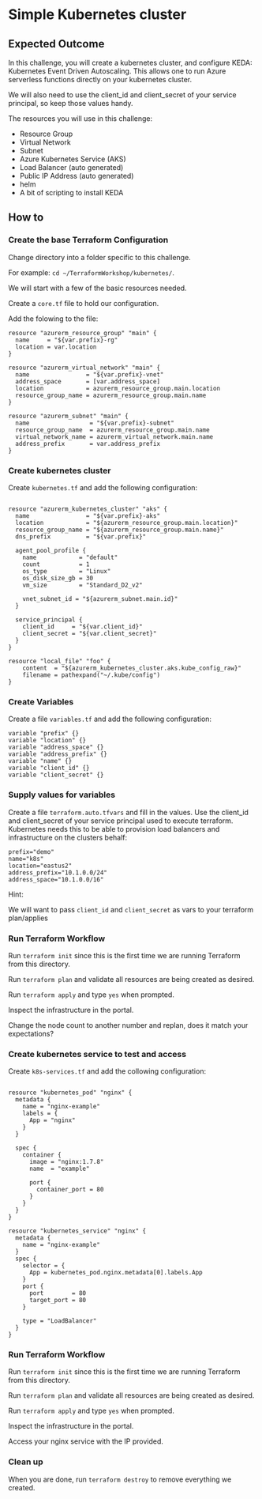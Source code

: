 # Simple Kubernetes cluster

## Expected Outcome

In this challenge, you will create a kubernetes cluster, and configure KEDA: Kubernetes Event Driven Autoscaling.  This allows one to run Azure serverless functions directly on your kubernetes cluster.


We will also need to use the client_id and client_secret of your service principal, so keep those values handy.


The resources you will use in this challenge:

- Resource Group
- Virtual Network
- Subnet
- Azure Kubernetes Service (AKS)
- Load Balancer (auto generated)
- Public IP Address (auto generated)
- helm
- A bit of scripting to install KEDA

## How to

### Create the base Terraform Configuration

Change directory into a folder specific to this challenge.

For example: `cd ~/TerraformWorkshop/kubernetes/`.

We will start with a few of the basic resources needed.

Create a `core.tf` file to hold our configuration.

Add the folowing to the file:

```hcl
resource "azurerm_resource_group" "main" {
  name     = "${var.prefix}-rg"
  location = var.location
}

resource "azurerm_virtual_network" "main" {
  name                = "${var.prefix}-vnet"
  address_space       = [var.address_space]
  location            = azurerm_resource_group.main.location
  resource_group_name = azurerm_resource_group.main.name
}

resource "azurerm_subnet" "main" {
  name                 = "${var.prefix}-subnet"
  resource_group_name  = azurerm_resource_group.main.name
  virtual_network_name = azurerm_virtual_network.main.name
  address_prefix       = var.address_prefix
}

```
### Create kubernetes cluster

Create `kubernetes.tf` and add the following configuration:

```

resource "azurerm_kubernetes_cluster" "aks" {
  name                = "${var.prefix}-aks"
  location            = "${azurerm_resource_group.main.location}"
  resource_group_name = "${azurerm_resource_group.main.name}"
  dns_prefix          = "${var.prefix}"

  agent_pool_profile {
    name            = "default"
    count           = 1
    os_type         = "Linux"
    os_disk_size_gb = 30
    vm_size         = "Standard_D2_v2"

    vnet_subnet_id = "${azurerm_subnet.main.id}"
  }

  service_principal {
    client_id     = "${var.client_id}"
    client_secret = "${var.client_secret}"
  }
}

resource "local_file" "foo" {
    content  = "${azurerm_kubernetes_cluster.aks.kube_config_raw}"
    filename = pathexpand("~/.kube/config")
}

```


### Create Variables

Create a file `variables.tf` and add the following configuration:

```
variable "prefix" {}
variable "location" {}
variable "address_space" {}
variable "address_prefix" {}
variable "name" {}
variable "client_id" {}
variable "client_secret" {}

```

### Supply values for variables

Create a file `terraform.auto.tfvars` and fill in the values.  Use the client_id and client_secret of your service principal used to execute terraform.  Kubernetes needs this to be able to provision load balancers and infrastructure on the clusters behalf:

```
prefix="demo"
name="k8s"
location="eastus2"
address_prefix="10.1.0.0/24"
address_space="10.1.0.0/16"

```
Hint: 

We will want to pass `client_id` and `client_secret` as vars to your terraform plan/applies
### Run Terraform Workflow

Run `terraform init` since this is the first time we are running Terraform from this directory.

Run `terraform plan` and validate all resources are being created as desired.

Run `terraform apply` and type `yes` when prompted.

Inspect the infrastructure in the portal.

Change the node count to another number and replan, does it match your expectations?

### Create kubernetes service to test and access

Create `k8s-services.tf` and add the collowing configuration:

```

resource "kubernetes_pod" "nginx" {
  metadata {
    name = "nginx-example"
    labels = {
      App = "nginx"
    }
  }

  spec {
    container {
      image = "nginx:1.7.8"
      name  = "example"

      port {
        container_port = 80
      }
    }
  }
}

resource "kubernetes_service" "nginx" {
  metadata {
    name = "nginx-example"
  }
  spec {
    selector = {
      App = kubernetes_pod.nginx.metadata[0].labels.App
    }
    port {
      port        = 80
      target_port = 80
    }

    type = "LoadBalancer"
  }
}
```




### Run Terraform Workflow

Run `terraform init` since this is the first time we are running Terraform from this directory.

Run `terraform plan` and validate all resources are being created as desired.

Run `terraform apply` and type `yes` when prompted.

Inspect the infrastructure in the portal.

Access your nginx service with the IP provided.

### Clean up

When you are done, run `terraform destroy` to remove everything we created.
